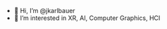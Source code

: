 - 👋 Hi, I’m @jkarlbauer
- 👀 I’m interested in XR, AI, Computer Graphics, HCI

<!---
jkarlbauer/jkarlbauer is a ✨ special ✨ repository because its `README.md` (this file) appears on your GitHub profile.
You can click the Preview link to take a look at your changes.
--->
